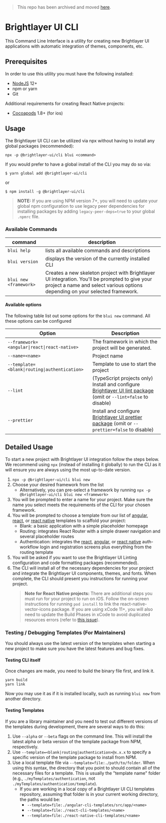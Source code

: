 > This repo has been archived and moved [here](https://github.com/etn-ccis/blui-cli).

# Brightlayer UI CLI

This Command Line Interface is a utility for creating new Brightlayer UI applications with automatic integration of themes, components, etc.

## Prerequisites

In order to use this utility you must have the following installed:

-   [NodeJS](https://nodejs.org/en/download/) 12+
-   npm or yarn
-   Git

Additional requirements for creating React Native projects:

-   [Cocoapods](https://cocoapods.org/) 1.8+ (for ios)

## Usage

The Brightlayer UI CLI can be utilized via npx without having to install any global packages (recommended):

```
npx -p @brightlayer-ui/cli blui <command>
```

If you would prefer to have a global install of the CLI you may do so via:

```shell
$ yarn global add @brightlayer-ui/cli
```

or

```shell
$ npm install -g @brightlayer-ui/cli
```

> **NOTE:** If you are using NPM version 7+, you will need to update your global npm configuration to use legacy peer dependencies for installing packages by adding `legacy-peer-deps=true` to your global `.npmrc` file.

### Available Commands

| command                | description                                                                                                                                                                     |
| ---------------------- | ------------------------------------------------------------------------------------------------------------------------------------------------------------------------------- |
| `blui help`            | lists all available commands and descriptions                                                                                                                                   |
| `blui version`         | displays the version of the currently installed CLI                                                                                                                             |
| `blui new <framework>` | Creates a new skeleton project with Brightlayer UI integration. You'll be prompted to give your project a name and select various options depending on your selected framework. |

#### Available options

The following table list out some options for the `blui new` command. All these options can be configured

| Option                                                   | Description                                                                                                                                                                     |
| -------------------------------------------------------- | ------------------------------------------------------------------------------------------------------------------------------------------------------------------------------- |
| <code>--framework=<angular\|react\|react-native></code>  | The framework in which the project will be generated.                                                                                                                           |
| `--name=<name>`                                          | Project name                                                                                                                                                                    |
| <code>--template=<blank\|routing\|authentication></code> | Template to use to start the project                                                                                                                                            |
| `--lint`                                                 | (TypeScript projects only) Install and configure [Brightlayer UI lint package](https://www.npmjs.com/package/@brightlayer-ui/eslint-config) (omit or `--lint=false` to disable) |
| `--prettier`                                             | Install and configure [Brightlayer UI prettier package](https://www.npmjs.com/package/@brightlayer-ui/prettier-config) (omit or `--prettier=false` to disable)                  |

## Detailed Usage

To start a new project with Brightlayer UI integration follow the steps below. We recommend using `npx` (instead of installing it globally) to run the CLI as it will ensure you are always using the most up-to-date version.

1. `npx -p @brightlayer-ui/cli blui new`
2. Choose your desired framework from the list
    - Alternatively, you can pre-select a framework by running `npx -p @brightlayer-ui/cli blui new <framework>`
3. You will be prompted to enter a name for your project. Make sure the name you select meets the requirements of the CLI for your chosen framework.
4. You will be prompted to choose a template from our list of [angular](https://github.com/brightlayer-ui/angular-cli-templates/tree/master), [react](https://github.com/brightlayer-ui/react-cli-templates/tree/master), or [react native](https://github.com/brightlayer-ui/react-native-cli-templates/tree/master) templates to scaffold your project:
    - Blank: a basic application with a simple placeholder homepage
    - Routing: integrates React Router with a simple drawer navigation and several placeholder routes
    - Authentication: integrates the [react](https://www.npmjs.com/package/@brightlayer-ui/react-auth-workflow), [angular](https://www.npmjs.com/package/@brightlayer-ui/angular-auth-workflow), or [react native](https://www.npmjs.com/package/@brightlayer-ui/react-native-auth-workflow) auth-workflow login and registration screens plus everything from the routing template
5. You will be asked if you want to use the Brightlayer UI Linting configuration and code formatting packages (recommended).
6. The CLI will install all of the necessary dependencies for your project and integrate the Brightlayer UI components, themes, and fonts. When complete, the CLI should present you instructions for running your project.
    > **Note for React Native projects:** There are additional steps you must run for your project to run on iOS. Follow the on-screen instructions for running `pod install` to link the react-native-vector-icons package. If you are using xCode 11+, you will also need to update the Build Phases in xCode to avoid duplicated resources errors (refer to [this issue](https://github.com/oblador/react-native-vector-icons/issues/1074)).

### Testing / Debugging Templates (For Maintainers)

You should always use the latest version of the templates when starting a new project to make sure you have the latest features and bug fixes.

#### Testing CLI itself

Once changes are made, you need to build the binary file first, and link it.

```
yarn build
yarn link
```

Now you may use it as if it is installed locally, such as running `blui new` from another directory.

#### Testing Templates

If you are a library maintainer and you need to test out different versions of the templates during development, there are several ways to do this:

1.  Use `--alpha` or `--beta` flags on the command line. This will install the latest alpha or beta version of the template package from NPM, respectively.
2.  Use `--template=<blank|routing|authentication>@x.x.x` to specify a specific version of the template package to install from NPM.
3.  Use a local template file via `--template=file:./path/to/folder`. When using this syntax, the directory that you point to should contain all of the necessary files for a template. This is usually the "template name" folder (e.g., `./myTemplates/authentication`, not `./myTemplates/authentication/template`).
    -   If you are working in a local copy of a Brightlayer UI CLI templates repository, assuming that folder is in your current working directory, the paths would be:
        -   `--template=file:./angular-cli-templates/src/app/<name>`
        -   `--template=file:./react-cli-templates/<name>`
        -   `--template=file:./react-native-cli-templates/<name>`
